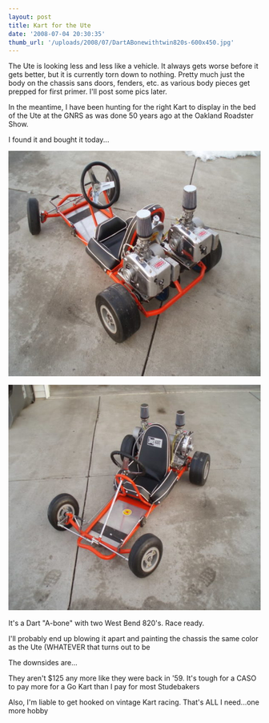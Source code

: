 ```yaml
---
layout: post
title: Kart for the Ute
date: '2008-07-04 20:30:35'
thumb_url: '/uploads/2008/07/DartABonewithtwin820s-600x450.jpg'
---
```

The Ute is looking less and less like a vehicle. It always gets worse before it gets better, but it is currently torn down to nothing. Pretty much just the body on the chassis sans doors, fenders, etc. as various body pieces get prepped for first primer. I'll post some pics later.

In the meantime, I have been hunting for the right Kart to display in the bed of the Ute at the GNRS as was done 50 years ago at the Oakland Roadster Show.

I found it and bought it today...<span id="msg" class="spnMessageText"></span>

<a href="/uploads/2008/07/DartABonewithtwin820s.jpg"><img class="size-medium wp-image-468" src="/uploads/2008/07/DartABonewithtwin820s-600x450.jpg" alt="" width="600" height="450" /></a>

<a href="/uploads/2008/07/DartABone-frontview.jpg"><img class="size-medium wp-image-469" src="/uploads/2008/07/DartABone-frontview-600x450.jpg" alt="" width="600" height="450" /></a>

It's a Dart "A-bone" with two West Bend 820's. Race ready.

I'll probably end up blowing it apart and painting the chassis the same color as the Ute (WHATEVER that turns out to be

The downsides are...

They aren't $125 any more like they were back in '59. It's tough for a CASO to pay more for a Go Kart than I pay for most Studebakers

Also, I'm liable to get hooked on vintage Kart racing. That's ALL I need...one more hobby

